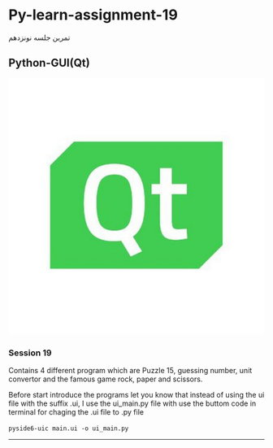 # Py-learn-assignment-19
تمرین جلسه نونزدهم
## Python-GUI(Qt)

![GUI](assets/GUI.jpg)

### Session 19
<p>Contains 4 different program which are Puzzle 15, guessing number, unit convertor and the famous game rock, paper and scissors.</p>

<p>Before start introduce the programs let you know that instead of using the ui file with the suffix .ui, I use the ui_main.py file with use the buttom code in terminal for chaging the .ui file to .py file</p>


```pyside6-uic main.ui -o ui_main.py```

---

